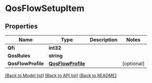 # QosFlowSetupItem

## Properties
Name | Type | Description | Notes
------------ | ------------- | ------------- | -------------
**Qfi** | **int32** |  | 
**QosRules** | **string** |  | 
**QosFlowProfile** | [**QosFlowProfile**](QosFlowProfile.md) |  | [optional] 

[[Back to Model list]](../README.md#documentation-for-models) [[Back to API list]](../README.md#documentation-for-api-endpoints) [[Back to README]](../README.md)


